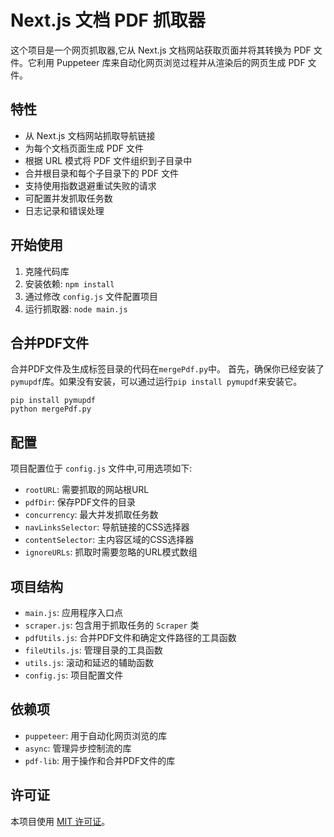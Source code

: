 # Next.js 文档 PDF 抓取器

这个项目是一个网页抓取器,它从 Next.js 文档网站获取页面并将其转换为 PDF 文件。它利用 Puppeteer 库来自动化网页浏览过程并从渲染后的网页生成 PDF 文件。

## 特性

- 从 Next.js 文档网站抓取导航链接
- 为每个文档页面生成 PDF 文件
- 根据 URL 模式将 PDF 文件组织到子目录中
- 合并根目录和每个子目录下的 PDF 文件
- 支持使用指数退避重试失败的请求
- 可配置并发抓取任务数
- 日志记录和错误处理

## 开始使用

1. 克隆代码库
2. 安装依赖: `npm install`
3. 通过修改 `config.js` 文件配置项目
4. 运行抓取器: `node main.js`

## 合并PDF文件
合并PDF文件及生成标签目录的代码在`mergePdf.py`中。
首先，确保你已经安装了`pymupdf`库。如果没有安装，可以通过运行`pip install pymupdf`来安装它。
```
pip install pymupdf
python mergePdf.py
```

## 配置

项目配置位于 `config.js` 文件中,可用选项如下:

- `rootURL`: 需要抓取的网站根URL
- `pdfDir`: 保存PDF文件的目录
- `concurrency`: 最大并发抓取任务数
- `navLinksSelector`: 导航链接的CSS选择器
- `contentSelector`: 主内容区域的CSS选择器  
- `ignoreURLs`: 抓取时需要忽略的URL模式数组

## 项目结构

- `main.js`: 应用程序入口点
- `scraper.js`: 包含用于抓取任务的 `Scraper` 类
- `pdfUtils.js`: 合并PDF文件和确定文件路径的工具函数
- `fileUtils.js`: 管理目录的工具函数
- `utils.js`: 滚动和延迟的辅助函数
- `config.js`: 项目配置文件

## 依赖项

- `puppeteer`: 用于自动化网页浏览的库
- `async`: 管理异步控制流的库
- `pdf-lib`: 用于操作和合并PDF文件的库

## 许可证

本项目使用 [MIT 许可证](LICENSE)。